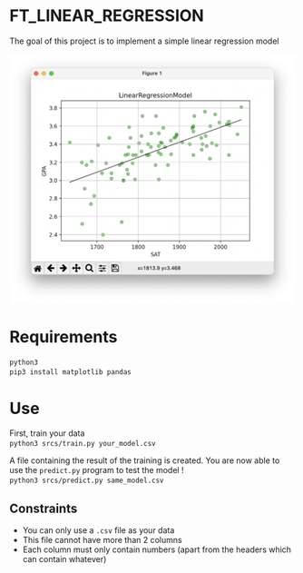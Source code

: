 # FT_LINEAR_REGRESSION
The goal of this project is to implement a simple linear regression model

![linear regression model](./screenshot.png "example of data and the linear regression applied to it")


# Requirements
`python3`  
`pip3 install matplotlib pandas`

# Use
First, train your data  
`python3 srcs/train.py your_model.csv`

A file containing the result of the training is created.
You are now able to use the `predict.py` program to test the model !  
`python3 srcs/predict.py same_model.csv`

## Constraints
- You can only use a `.csv` file as your data
- This file cannot have more than 2 columns
- Each column must only contain numbers (apart from the headers which can contain whatever)
